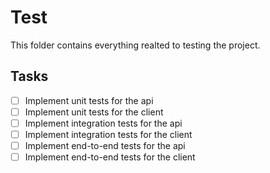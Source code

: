 # Test

This folder contains everything realted to testing the project.

## Tasks

- [ ] Implement unit tests for the api
- [ ] Implement unit tests for the client
- [ ] Implement integration tests for the api
- [ ] Implement integration tests for the client
- [ ] Implement end-to-end tests for the api
- [ ] Implement end-to-end tests for the client
